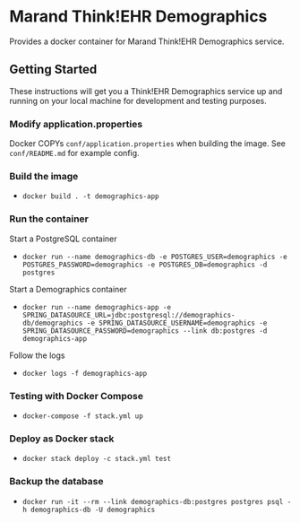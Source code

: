 # Marand Think!EHR Demographics

Provides a docker container for Marand Think!EHR Demographics service.

## Getting Started
These instructions will get you a Think!EHR Demographics service up and running on your local machine for development and testing purposes.

### Modify application.properties
Docker COPYs `conf/application.properties` when building the image. See `conf/README.md` for example config.

### Build the image
- `docker build . -t demographics-app`

### Run the container
Start a PostgreSQL container

- `docker run --name demographics-db -e POSTGRES_USER=demographics -e POSTGRES_PASSWORD=demographics -e POSTGRES_DB=demographics -d postgres`

Start a Demographics container
- `docker run --name demographics-app -e SPRING_DATASOURCE_URL=jdbc:postgresql://demographics-db/demographics -e SPRING_DATASOURCE_USERNAME=demographics -e SPRING_DATASOURCE_PASSWORD=demographics --link db:postgres -d  demographics-app`

Follow the logs
- `docker logs -f demographics-app`

### Testing with Docker Compose
- `docker-compose -f stack.yml up`

### Deploy as Docker stack
- `docker stack deploy -c stack.yml test`

### Backup the database
- `docker run -it --rm --link demographics-db:postgres postgres psql -h demographics-db -U demographics`
